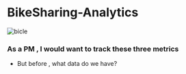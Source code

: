 # BikeSharing-Analytics

![bicle](https://github.com/tanuj312001/BikeSharing-Analytics/assets/60888384/a2bedf55-ba28-49b6-91da-6433a4741566)

### As a PM , I would want to track these three metrics
- But before , what data do we have?
